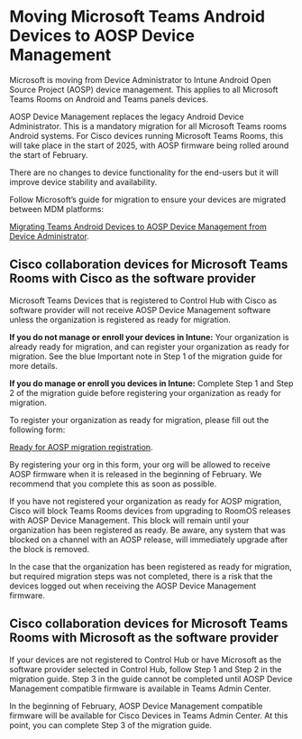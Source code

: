 # Moving Microsoft Teams Android Devices to AOSP Device Management

Microsoft is moving from Device Administrator to Intune Android Open Source Project (AOSP) device management. This applies to all Microsoft Teams Rooms on Android and Teams panels devices.

AOSP Device Management replaces the legacy Android Device Administrator. This is a mandatory migration for all Microsoft Teams rooms Android systems. For Cisco devices running Microsoft Teams Rooms, this will take place in the start of 2025, with AOSP firmware being rolled around the start of February.

There are no changes to device functionality for the end-users but it will improve device stability and availability.

Follow Microsoft’s guide for migration to ensure your devices are migrated between MDM platforms:

[Migrating Teams Android Devices to AOSP Device Management from Device Administrator](https://learn.microsoft.com/MicrosoftTeams/rooms/android-migration-guide). 

## Cisco collaboration devices for Microsoft Teams Rooms with Cisco as the software provider

Microsoft Teams Devices that is registered to Control Hub with Cisco as software provider will not receive AOSP Device Management software unless the organization is registered as ready for migration.

**If you do not manage or enroll your devices in Intune:** Your organization is already ready for migration, and can register your organization as ready for migration. See the blue Important note in Step 1 of the migration guide for more details.

**If you do manage or enroll you devices in Intune:** Complete Step 1 and Step 2 of the migration guide before registering your organization as ready for migration.

To register your organization as ready for migration, please fill out the following form:

[Ready for AOSP migration registration](https://ciscocx.qualtrics.com/jfe/form/SV_eWIgDZWDYexwS3k).

By registering your org in this form, your org will be allowed to receive AOSP firmware when it is released in the beginning of February. We recommend that you complete this as soon as possible. 

If you have not registered your organization as ready for AOSP migration, Cisco will block Teams Rooms devices from upgrading to RoomOS releases with AOSP Device Management. This block will remain until your organization has been registered as ready. Be aware, any system that was blocked on a channel with an AOSP release, will immediately upgrade after the block is removed.

In the case that the organization has been registered as ready for migration, but required migration steps was not completed, there is a risk that the devices logged out when receiving the AOSP Device Management firmware.

## Cisco collaboration devices for Microsoft Teams Rooms with Microsoft as the software provider

If your devices are not registered to Control Hub or have Microsoft as the software provider selected in Control Hub, follow Step 1 and Step 2 in the migration guide. Step 3 in the guide cannot be completed until AOSP Device Management compatible firmware is available in Teams Admin Center.

In the beginning of February, AOSP Device Management compatible firmware will be available for Cisco Devices in Teams Admin Center. At this point, you can complete Step 3 of the migration guide. 
